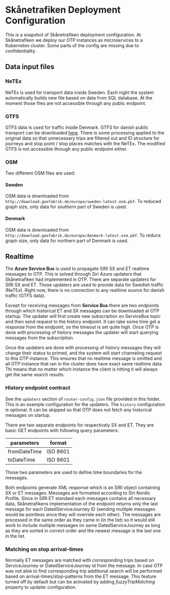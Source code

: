 # Skånetrafiken Deployment Configuration

This is a snapshot of Skånetrafiken deployment configuration. At Skånetrafiken we deploy our OTP
instances as microservices to a Kubernetes cluster. Some parts of the config are missing due to
confidentiality.

## Data input files

### NeTEx

NeTEx is used for transport data inside Sweden. Each night the system automatically builds new file
based on
data from SQL database. At the moment those files are not accessible through any public
endpoint.

### GTFS

GTFS data is used for traffic inside Denmark. GTFS for danish public transport can be
downloaded [here](https://transitfeeds.com/p/rejseplanen/705?p=1). There is some processing applied
to the original data so that unnecessary trips are filtered out and ID structure for journeys and
stop point / stop places matches with the NeTEx. The modified GTFS is not accessible through any
public
endpoint either.

### OSM

Two different OSM files are used:

#### Sweden

OSM data is downloaded from `http://download.geofabrik.de/europe/sweden-latest.osm.pbf`.
To reduced graph size, only data for southern part of Sweden is used.

#### Denmark
OSM data is downloaded from `http://download.geofabrik.de/europe/denmark-latest.osm.pbf`.
To reduce graph size, only data for northern part of Denmark is used.

## Realtime

The **Azure Service Bus** is used to propagate SIRI SX and ET realtime messages to OTP.
This is solved through Siri Azure updaters that Skånetrafiken had implemented in OTP. There are
separate updaters for SIRI SX and ET.
Those updaters are used to provide data for Swedish traffic (NeTEx). Right now, there is no
connection to any realtime source for danish traffic (GTFS data).

Except for receiving messages from **Service Bus** there are two endpoints through which historical
ET and SX messages can be downloaded at OTP startup.
The updater will first create new subscription on ServiceBus topic and then send request to the
history endpoint.
It can take some time get a response from the endpoint, so the timeout is set quite high.
Once OTP is done with processing of history messages the updater will start querying messages from
the subscription.

Once the updaters are done with processing of history messages they will change their status to
primed,
and the system will start channeling request to this OTP instance.
This ensures that no realtime message is omitted and all OTP instance that ran in the
cluster does have exact same realtime data.
Thi means that no matter which instance the client is hitting it will always get the same search
results.

### History endpoint contract

See the `updaters` section of `router-config.json` file provided in this folder. This is an example
configuration for the updaters. The `history` configuration is optional. It can be skipped so that
OTP does not fetch any historical messages on startup.

There are two separate endpoints for respectively SX and ET. They are basic GET endpoints with
following query parameters:

| parameters   | format      |
|--------------|-------------|
| fromDateTime | ISO 8601    |
| toDateTime   | ISO 8601    |

Those two parameters are used to define time boundaries for the messages.

Both endpoints generate XML response which is an SIRI object containing SX or ET messages. Messages
are
formatted according to Siri Nordic Profile.
Since in SIRI ET standard each messages contains all necessary data, Skånetrafikens implementation
of the
endpoint returns only the last message
for each DatedServiceJourney ID (sending multiple messages would be pointless since they will
override each other).
The messages are processed in the same order as they came in (in the list) so it would still work
to include multiple messages on same DatedServiceJourney as long as they are sorted in correct order
and the newest message is the last one in the list.

### Matching on stop arrival-times
Normally ET messages are matched with corresponding trips based on ServiceJourney or DatedServiceJourney
id from the message. In case OTP was not able to find corresponding trip additional search will be
performed based on arrival-times/stop-patterns from the ET message. This feature turned off by default but can be
activated by adding *fuzzyTripMatching* property to updater configuration. 






